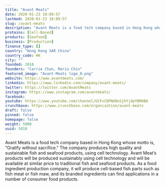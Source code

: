 ```yaml
---
title: "Avant Meats"
date: 2020-01-23 18:09:57
lastmod: 2020-01-23 18:09:57
slug: /avant-meats
description: "Avant Meats is a food tech company based in Hong Kong whose motto is, “Gratify without sacrifice.” The company produces high quality and sustainable fish and seafood products, using cell technology. Avant Meat’s products will be produced sustainably using cell technology and will be available at similar price to traditional fish and seafood products. As a food ingredient production company, it will produce cell-based fish parts such as fish meat or fish maw, and its branded ingredients can find applications in a number of consumer food products."
proteins: [Cell-Based]
products: [Seafood]
business: [Production]
finance_type: []
country: "Hong Kong SAR China"
country_code: HK
city: ""
founded: 2018
founders: "Carrie Chan, Mario Chin"
featured_image: "Avant-Meats logo_0.png"
website: https://www.avantmeats.com/
linkedin: https://www.linkedin.com/company/avant-meats/
twitter: https://twitter.com/AvantMeats
instagram: https://www.instagram.com/avantmeats/
facebook: 
youtube: https://www.youtube.com/channel/UCFvCQPNd8nSjhYjdpYBM4BA
crunchbase: https://www.crunchbase.com/organization/avant-meats
draft: false
pinned: false
homepage: false
weight: 5000
uuid: 5810
---
```

Avant Meats is a food tech company based in Hong Kong whose motto is, “Gratify without sacrifice.” The company produces high quality and sustainable fish and seafood products, using cell technology. Avant Meat’s products will be produced sustainably using cell technology and will be available at similar price to traditional fish and seafood products. As a food ingredient production company, it will produce cell-based fish parts such as fish meat or fish maw, and its branded ingredients can find applications in a number of consumer food products.
